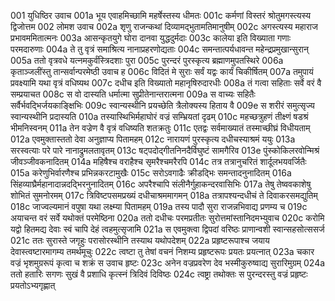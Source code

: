 001	युधिष्ठिर उवाच
001a	भूय एवाहमिच्छामि महर्षेस्तस्य धीमतः
001c	कर्मणां विस्तरं श्रोतुमगस्त्यस्य द्विजोत्तम
002	लोमश उवाच
002a	शृणु राजन्कथां दिव्यामद्भुतामतिमानुषीम्
002c	अगस्त्यस्य महाराज प्रभावममितात्मनः
003a	आसन्कृतयुगे घोरा दानवा युद्धदुर्मदाः
003c	कालेया इति विख्याता गणाः परमदारुणाः
004a	ते तु वृत्रं समाश्रित्य नानाप्रहरणोद्यताः
004c	समन्तात्पर्यधावन्त महेन्द्रप्रमुखान्सुरान्
005a	ततो वृत्रवधे यत्नमकुर्वंस्त्रिदशाः पुरा
005c	पुरन्दरं पुरस्कृत्य ब्रह्माणमुपतस्थिरे
006a	कृताञ्जलींस्तु तान्सर्वान्परमेष्ठी उवाच ह
006c	विदितं मे सुराः सर्वं यद्वः कार्यं चिकीर्षितम्
007a	तमुपायं प्रवक्ष्यामि यथा वृत्रं वधिष्यथ
007c	दधीच इति विख्यातो महानृषिरुदारधीः
008a	तं गत्वा सहिताः सर्वे वरं वै सम्प्रयाचत
008c	स वो दास्यति धर्मात्मा सुप्रीतेनान्तरात्मना
009a	स वाच्यः सहितैः सर्वैर्भवद्भिर्जयकाङ्क्षिभिः
009c	स्वान्यस्थीनि प्रयच्छेति त्रैलोक्यस्य हिताय वै
009e	स शरीरं समुत्सृज्य स्वान्यस्थीनि प्रदास्यति
010a	तस्यास्थिभिर्महाघोरं वज्रं सम्भ्रियतां दृढम्
010c	महच्छत्रुहणं तीक्ष्णं षडश्रं भीमनिस्वनम्
011a	तेन वज्रेण वै वृत्रं वधिष्यति शतक्रतुः
011c	एतद्वः सर्वमाख्यातं तस्माच्छीघ्रं विधीयताम्
012a	एवमुक्तास्ततो देवा अनुज्ञाप्य पितामहम्
012c	नारायणं पुरस्कृत्य दधीचस्याश्रमं ययुः
013a	सरस्वत्याः परे पारे नानाद्रुमलतावृतम्
013c	षट्पदोद्गीतनिनदैर्विघुष्टं सामगैरिव
013e	पुंस्कोकिलरवोन्मिश्रं जीवञ्जीवकनादितम्
014a	महिषैश्च वराहैश्च सृमरैश्चमरैरपि
014c	तत्र तत्रानुचरितं शार्दूलभयवर्जितैः
015a	करेणुभिर्वारणैश्च प्रभिन्नकरटामुखैः
015c	सरोऽवगाढैः क्रीडद्भिः समन्तादनुनादितम्
016a	सिंहव्याघ्रैर्महानादान्नदद्भिरनुनादितम्
016c	अपरैश्चापि संलीनैर्गुहाकन्दरवासिभिः
017a	तेषु तेष्ववकाशेषु शोभितं सुमनोरमम्
017c	त्रिविष्टपसमप्रख्यं दधीचाश्रममागमन्
018a	तत्रापश्यन्दधीचं ते दिवाकरसमद्युतिम्
018c	जाज्वल्यमानं वपुषा यथा लक्ष्म्या पितामहम्
019a	तस्य पादौ सुरा राजन्नभिवाद्य प्रणम्य च
019c	अयाचन्त वरं सर्वे यथोक्तं परमेष्ठिना
020a	ततो दधीचः परमप्रतीतः सुरोत्तमांस्तानिदमभ्युवाच
020c	करोमि यद्वो हितमद्य देवाः स्वं चापि देहं त्वहमुत्सृजामि
021a	स एवमुक्त्वा द्विपदां वरिष्ठः प्राणान्वशी स्वान्सहसोत्ससर्ज
021c	ततः सुरास्ते जगृहुः परासोरस्थीनि तस्याथ यथोपदेशम्
022a	प्रहृष्टरूपाश्च जयाय देवास्त्वष्टारमागम्य तमर्थमूचुः
022c	त्वष्टा तु तेषां वचनं निशम्य प्रहृष्टरूपः प्रयतः प्रयत्नात्
023a	चकार वज्रं भृशमुग्ररूपं कृत्वा च शक्रं स उवाच हृष्टः
023c	अनेन वज्रप्रवरेण देव भस्मीकुरुष्वाद्य सुरारिमुग्रम्
024a	ततो हतारिः सगणः सुखं वै प्रशाधि कृत्स्नं त्रिदिवं दिविष्ठः
024c	त्वष्ट्रा तथोक्तः स पुरन्दरस्तु वज्रं प्रहृष्टः प्रयतोऽभ्यगृह्णात्
